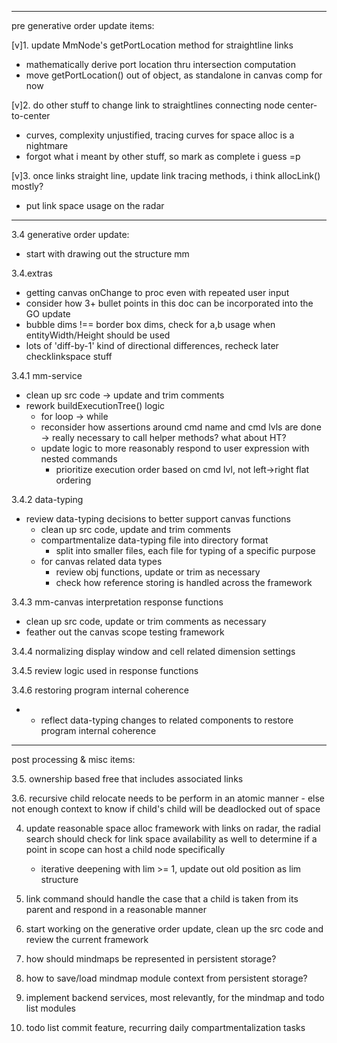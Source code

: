 ------------------------------------------------------------------------------------------------------
pre generative order update items:

[v]1. update MmNode's getPortLocation method for straightline links
  - mathematically derive port location thru intersection computation
  - move getPortLocation() out of object, as standalone in canvas comp for now

[v]2. do other stuff to change link to straightlines connecting node center-to-center
  - curves, complexity unjustified, tracing curves for space alloc is a nightmare
  - forgot what i meant by other stuff, so mark as complete i guess =p

[v]3. once links straight line, update link tracing methods, i think allocLink() mostly?
  - put link space usage on the radar

------------------------------------------------------------------------------------------------------
3.4 generative order update:

<!-- 3.4 generative order update, clean up the src code -->
  - start with drawing out the structure mm

3.4.extras
  - getting canvas onChange to proc even with repeated user input
  - consider how 3+ bullet points in this doc can be incorporated into the GO update
  - bubble dims !== border box dims, check for a,b usage when entityWidth/Height should be used
  - lots of 'diff-by-1' kind of directional differences, recheck later checklinkspace stuff

3.4.1 mm-service 
  - clean up src code -> update and trim comments
  - rework buildExecutionTree() logic
    - for loop -> while
    - reconsider how assertions around cmd name and cmd lvls are done -> really necessary to call helper methods? what about HT?
    - update logic to more reasonably respond to user expression with nested commands
      - prioritize execution order based on cmd lvl, not left->right flat ordering

3.4.2 data-typing
  - review data-typing decisions to better support canvas functions
    - clean up src code, update and trim comments
    - compartmentalize data-typing file into directory format
      - split into smaller files, each file for typing of a specific purpose
    - for canvas related data types
      - review obj functions, update or trim as necessary
      - check how reference storing is handled across the framework

3.4.3 mm-canvas interpretation response functions
  - clean up src code, update or trim comments as necessary
  - feather out the canvas scope testing framework

3.4.4 normalizing display window and cell related dimension settings

3.4.5 review logic used in response functions

3.4.6 restoring program internal coherence
  - - reflect data-typing changes to related components to restore program internal coherence

------------------------------------------------------------------------------------------------------
post processing & misc items:

3.5. ownership based free that includes associated links

3.6. recursive child relocate needs to be perform in an atomic manner
      - else not enough context to know if child's child will be deadlocked out of space

4. update reasonable space alloc framework with links on radar, the radial search should
    check for link space availability as well to determine if a point in scope can host a child node specifically
      - iterative deepening with lim >= 1, update out old position as lim structure

5. link command should handle the case that a child is taken from its parent and respond in a 
    reasonable manner

6. start working on the generative order update, clean up the src code and review the current framework

7. how should mindmaps be represented in persistent storage?

8. how to save/load mindmap module context from persistent storage?

9. implement backend services, most relevantly, for the mindmap and todo list modules

10. todo list commit feature, recurring daily compartmentalization tasks

